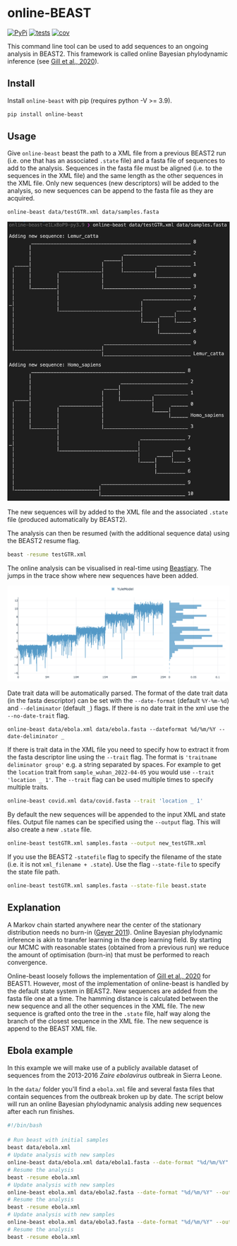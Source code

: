 # online-BEAST
[![PyPi](https://img.shields.io/pypi/v/online-beast.svg)](https://pypi.org/project/online-beast/)
[![tests](https://github.com/Wytamma/online-beast/actions/workflows/test.yml/badge.svg)](https://github.com/Wytamma/online-beast/actions/workflows/test.yml)
[![cov](https://codecov.io/gh/Wytamma/online-beast/branch/master/graph/badge.svg)](https://codecov.io/gh/Wytamma/online-beast)

This command line tool can be used to add sequences to an ongoing analysis in BEAST2. This framework is called online Bayesian phylodynamic inference (see [Gill et al., 2020](https://academic.oup.com/mbe/article/37/6/1832/5758268?login=false)).

## Install
Install `online-beast` with pip (requires python -V >= 3.9).

```bash
pip install online-beast
```

## Usage 

Give `online-beast` beast the path to a XML file from a previous BEAST2 run (i.e. one that has an associated `.state` file) and a fasta file of sequences to add to the analysis. Sequences in the fasta file must be aligned (i.e. to the sequences in the XML file) and the same length as the other sequences in the XML file. Only new sequences (new descriptors) will be added to the analysis, so new sequences can be append to the fasta file as they are acquired. 

```bash
online-beast data/testGTR.xml data/samples.fasta
```

![](images/output.png)

The new sequences will by added to the XML file and the associated `.state` file (produced automatically by BEAST2).

The analysis can then be resumed (with the additional sequence data) using the BEAST2 resume flag. 

```bash
beast -resume testGTR.xml
```

The online analysis can be visualised in real-time using [Beastiary](https://beastiary.wytamma.com/). The jumps in the trace show where new sequences have been added. 

![](images/beastiary.png)

Date trait data will be automatically parsed. The format of the date trait data (in the fasta descriptor) can be set with the `--date-format` (default `%Y-%m-%d`) and `--deliminator` (default `_`) flags. If there is no date trait in the xml use the `--no-date-trait` flag.

```
online-beast data/ebola.xml data/ebola.fasta --dateformat %d/%m/%Y --date-deliminator _
```

If there is trait data in the XML file you need to specify how to extract it from the fasta descriptor line using the `--trait` flag. The format is `'traitname deliminator group'` e.g. a string separated by spaces. For example to get the `location` trait from `sample_wuhan_2022-04-05` you would use `--trait 'location _ 1'`. The `--trait` flag can be used multiple times to specify multiple traits. 

```bash
online-beast covid.xml data/covid.fasta --trait 'location _ 1'
```

By default the new sequences will be appended to the input XML and state files. Output file names can be specified using the `--output` flag. This will also create a new `.state` file.

```bash
online-beast testGTR.xml samples.fasta --output new_testGTR.xml 
```

If you use the BEAST2 `-statefile` flag to specify the filename of the state (i.e. it is not `xml_filename + .state`). Use the flag `--state-file` to specify the state file path. 

```bash
online-beast testGTR.xml samples.fasta --state-file beast.state 
```

## Explanation

A Markov chain started anywhere near the center of the stationary distribution needs no burn-in ([Geyer 2011](http://www.mcmchandbook.net/)). Online Bayesian phylodynamic inference is akin to transfer learning in the deep learning field. By starting our MCMC with reasonable states (obtained from a previous run) we reduce the amount of optimisation (burn-in) that must be performed to reach convergence. 

Online-beast loosely follows the implementation of [Gill et al., 2020](https://academic.oup.com/mbe/article/37/6/1832/5758268?login=false) for BEAST1. However, most of the implementation of online-beast is handled by the default state system in BEAST2. New sequences are added from the fasta file one at a time. The hamming distance is calculated between the new sequence and all the other sequences in the XML file. The new sequence is grafted onto the tree in the `.state` file, half way along the branch of the closest sequence in the XML file. The new sequence is append to the BEAST XML file. 

## Ebola example

In this example we will make use of a publicly available dataset of sequences from the 2013-2016 *Zaire ebolavirus* outbreak in Sierra Leone. 

In the `data/` folder you'll find a `ebola.xml` file and several fasta files that contain sequences from the outbreak broken up by date. The script below will run an online Bayesian phylodynamic analysis adding new sequences after each run finishes. 


```bash
#!/bin/bash

# Run beast with initial samples
beast data/ebola.xml 
# Update analysis with new samples
online-beast data/ebola.xml data/ebola1.fasta --date-format "%d/%m/%Y" --state-file ebola.xml.state --output ebola.xml
# Resume the analysis
beast -resume ebola.xml 
# Update analysis with new samples
online-beast ebola.xml data/ebola2.fasta --date-format "%d/%m/%Y" --output ebola.xml
# Resume the analysis
beast -resume ebola.xml 
# Update analysis with new samples
online-beast ebola.xml data/ebola3.fasta --date-format "%d/%m/%Y" --output ebola.xml
# Resume the analysis
beast -resume ebola.xml 
```




